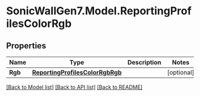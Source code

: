 # SonicWallGen7.Model.ReportingProfilesColorRgb

## Properties

Name | Type | Description | Notes
------------ | ------------- | ------------- | -------------
**Rgb** | [**ReportingProfilesColorRgbRgb**](ReportingProfilesColorRgbRgb.md) |  | [optional] 

[[Back to Model list]](../README.md#documentation-for-models) [[Back to API list]](../README.md#documentation-for-api-endpoints) [[Back to README]](../README.md)


